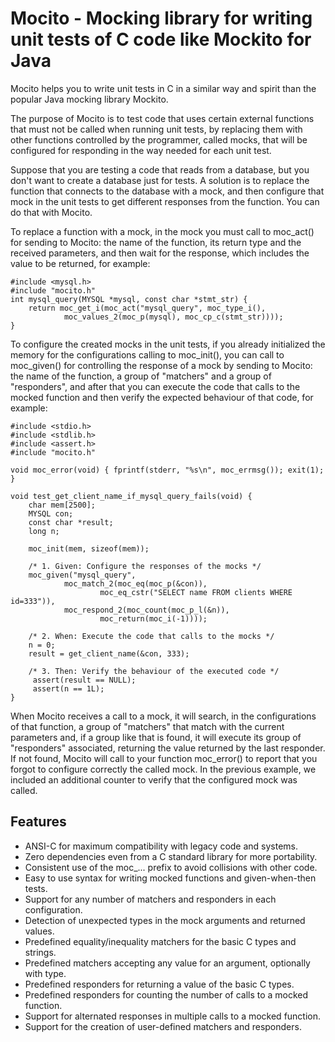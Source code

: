 # Mocito - Mocking library for writing unit tests of C code like Mockito for Java

Mocito helps you to write unit tests in C in a similar way and spirit than the popular Java mocking library Mockito.

The purpose of Mocito is to test code that uses certain external functions that must not be called when running unit tests, by replacing them with other functions controlled by the programmer, called mocks, that will be configured for responding in the way needed for each unit test.

Suppose that you are testing a code that reads from a database, but you don't want to create a database just for tests. A solution is to replace the function that connects to the database with a mock, and then configure that mock in the unit tests to get different responses from the function. You can do that with Mocito.

To replace a function with a mock, in the mock you must call to moc_act() for sending to Mocito: the name of the function, its return type and the received parameters, and then wait for the response, which includes the value to be returned, for example:

    #include <mysql.h>
    #include "mocito.h"
    int mysql_query(MYSQL *mysql, const char *stmt_str) {
        return moc_get_i(moc_act("mysql_query", moc_type_i(),
                moc_values_2(moc_p(mysql), moc_cp_c(stmt_str))));
    }

To configure the created mocks in the unit tests, if you already initialized the memory for the configurations calling to moc_init(), you can call to moc_given() for controlling the response of a mock by sending to Mocito: the name of the function, a group of "matchers" and a group of "responders", and after that you can execute the code that calls to the mocked function and then verify the expected behaviour of that code, for example:
    
    #include <stdio.h>
    #include <stdlib.h>
    #include <assert.h>
    #include "mocito.h"

    void moc_error(void) { fprintf(stderr, "%s\n", moc_errmsg()); exit(1); }

    void test_get_client_name_if_mysql_query_fails(void) {
        char mem[2500];
        MYSQL con;
        const char *result;
        long n;

        moc_init(mem, sizeof(mem));

        /* 1. Given: Configure the responses of the mocks */
        moc_given("mysql_query",
                moc_match_2(moc_eq(moc_p(&con)),
                        moc_eq_cstr("SELECT name FROM clients WHERE id=333")),
                moc_respond_2(moc_count(moc_p_l(&n)),
                        moc_return(moc_i(-1))));

        /* 2. When: Execute the code that calls to the mocks */
        n = 0;
        result = get_client_name(&con, 333);

        /* 3. Then: Verify the behaviour of the executed code */
         assert(result == NULL);
         assert(n == 1L);
    }

When Mocito receives a call to a mock, it will search, in the configurations of that function, a group of "matchers" that match with the current parameters and, if a group like that is found, it will execute its group of "responders" associated, returning the value returned by the last responder. If not found, Mocito will call to your function moc_error() to report that you forgot to configure correctly the called mock. In the previous example, we included an additional counter to verify that the configured mock was called.

## Features

  - ANSI-C for maximum compatibility with legacy code and systems.
  - Zero dependencies even from a C standard library for more portability.
  - Consistent use of the moc_... prefix to avoid collisions with other code.
  - Easy to use syntax for writing mocked functions and given-when-then tests.
  - Support for any number of matchers and responders in each configuration.
  - Detection of unexpected types in the mock arguments and returned values.
  - Predefined equality/inequality matchers for the basic C types and strings.
  - Predefined matchers accepting any value for an argument, optionally with type.
  - Predefined responders for returning a value of the basic C types.
  - Predefined responders for counting the number of calls to a mocked function.
  - Support for alternated responses in multiple calls to a mocked function.
  - Support for the creation of user-defined matchers and responders.


